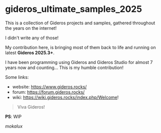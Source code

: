 # gideros_ultimate_samples_2025

This is a collection of Gideros projects and samples, gathered throughout the years on the internet!

I didn't write any of those!

My contribution here, is bringing most of them back to life and running on latest **Gideros 2025.3+**.




I have been programming using Gideros and Gideros Studio for almost 7 years now and counting... This is my humble contribution!

Some links:
- website: https://www.gideros.rocks/
- forum: https://forum.gideros.rocks/
- wiki: https://wiki.gideros.rocks/index.php/Welcome!


>Viva Gideros!

**PS**: WIP

*mokalux*
